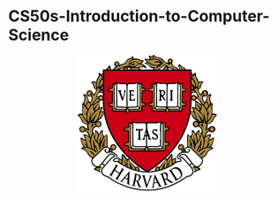 # CS50s-Introduction-to-Computer-Science

<p align="center">
 <img src="Harvard.png?raw=true" alt="90DaysOfDevOps Logo" width="50%" height="50%" />
</p>
